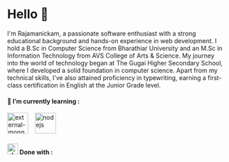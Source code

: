<h1 align="left">Hello 👋</h1>
<p align="left">I'm Rajamanickam, a passionate software enthusiast with a strong educational background and hands-on experience in web development. I hold a B.Sc in Computer Science from Bharathiar University and an M.Sc in Information Technology from AVS College of Arts & Science. My journey into the world of technology began at The Gugai Higher Secondary School, where I developed a solid foundation in computer science. Apart from my technical skills, I've also attained proficiency in typewriting, earning a first-class certification in English at the Junior Grade level.</p>

<h4>🌱 I’m currently learning : </h4>
<div>
  <img width="48" height="48" src="https://img.icons8.com/external-tal-revivo-color-tal-revivo/48/external-mongodb-a-cross-platform-document-oriented-database-program-logo-color-tal-revivo.png" alt="external-mongodb-a-cross-platform-document-oriented-database-program-logo-color-tal-revivo"/>&nbsp;&nbsp;&nbsp;
  <img width="48" height="48" src="https://img.icons8.com/color/48/nodejs.png" alt="nodejs"/>
</div>

<h4><img width="25" height="25" src="https://img.icons8.com/flat-round/64/checkmark.png" alt="checkmark"/> Done with :</h4>
